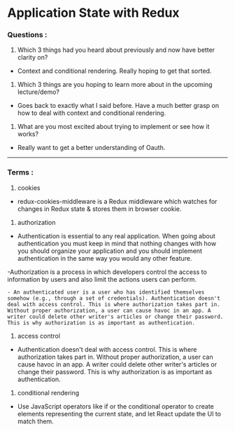# Application State with Redux

 ### Questions :

1. Which 3 things had you heard about previously and now have better clarity on?
  - Context and conditional rendering.  Really hoping to get that sorted. 
1. Which 3 things are you hoping to learn more about in the upcoming lecture/demo?
  - Goes back to exactly what I said before.  Have a much better grasp on how to deal with context and conditional rendering. 
1. What are you most excited about trying to implement or see how it works?
  - Really want to get a better understanding of Oauth. 

***

### Terms :

1. cookies
  - redux-cookies-middleware is a Redux middleware which watches for changes in Redux state & stores them in browser cookie.
1. authorization
  - Authentication is essential to any real application. When going about authentication you must keep in mind that nothing changes with how you should organize your application and you should implement authentication in the same way you would any other feature.

  -Authorization is a process in which developers control the access to information by users and also limit the actions users can perform.

    - An authenticated user is a user who has identified themselves somehow (e.g., through a set of credentials). Authentication doesn't deal with access control. This is where authorization takes part in. Without proper authorization, a user can cause havoc in an app. A writer could delete other writer's articles or change their password. This is why authorization is as important as authentication.
1. access control
  - Authentication doesn't deal with access control. This is where authorization takes part in. Without proper authorization, a user can cause havoc in an app. A writer could delete other writer's articles or change their password. This is why authorization is as important as authentication.
1. conditional rendering
  -  Use JavaScript operators like if or the conditional operator to create elements representing the current state, and let React update the UI to match them.
